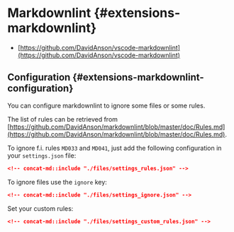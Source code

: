 # Markdownlint {#extensions-markdownlint}

* [https://github.com/DavidAnson/vscode-markdownlint](https://github.com/DavidAnson/vscode-markdownlint)

## Configuration {#extensions-markdownlint-configuration}

You can configure markdownlint to ignore some files or some rules.

The list of rules can be retrieved from [https://github.com/DavidAnson/markdownlint/blob/master/doc/Rules.md](https://github.com/DavidAnson/markdownlint/blob/master/doc/Rules.md).

To ignore f.i. rules `MD033` and `MD041`, just add the following configuration in your `settings.json` file:

```json
<!-- concat-md::include "./files/settings_rules.json" -->
```

To ignore files use the `ignore` key:

```json
<!-- concat-md::include "./files/settings_ignore.json" -->
```

Set your custom rules:

```json
<!-- concat-md::include "./files/settings_custom_rules.json" -->
```
